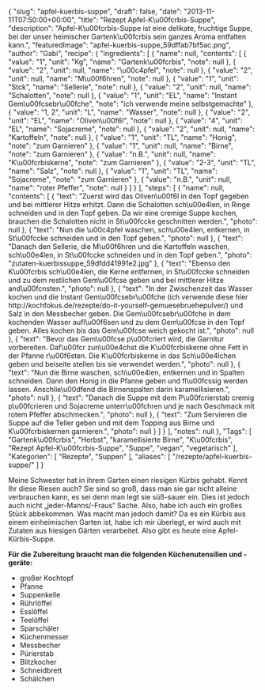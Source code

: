 {
    "slug": "apfel-kuerbis-suppe",
    "draft": false,
    "date": "2013-11-11T07:50:00+00:00",
    "title": "Rezept Apfel-K\u00fcrbis-Suppe",
    "description": "Apfel-K\u00fcrbis-Suppe ist eine delikate, fruchtige Suppe, bei der unser heimischer Gartenk\u00fcrbis sein ganzes Aroma entfalten kann.",
    "featuredImage": "apfel-kuerbis-suppe_59dffab7bf5ac.png",
    "author": "Gabi",
    "recipe": {
        "ingredients": [
            {
                "name": null,
                "contents": [
                    {
                        "value": "1",
                        "unit": "Kg",
                        "name": "Gartenk\u00fcrbis",
                        "note": null
                    },
                    {
                        "value": "2",
                        "unit": null,
                        "name": "\u00c4pfel",
                        "note": null
                    },
                    {
                        "value": "2",
                        "unit": null,
                        "name": "M\u00f6hren",
                        "note": null
                    },
                    {
                        "value": "1",
                        "unit": "Stck",
                        "name": "Sellerie",
                        "note": null
                    },
                    {
                        "value": "2",
                        "unit": null,
                        "name": "Schalotten",
                        "note": null
                    },
                    {
                        "value": "1",
                        "unit": "EL",
                        "name": "Instant Gem\u00fcsebr\u00fche",
                        "note": "ich verwende meine selbstgemachte"
                    },
                    {
                        "value": "1, 2",
                        "unit": "L",
                        "name": "Wasser",
                        "note": null
                    },
                    {
                        "value": "2",
                        "unit": "EL",
                        "name": "Oliven\u00f6l",
                        "note": null
                    },
                    {
                        "value": "4",
                        "unit": "EL",
                        "name": "Sojacreme",
                        "note": null
                    },
                    {
                        "value": "2",
                        "unit": null,
                        "name": "Kartoffeln",
                        "note": null
                    },
                    {
                        "value": "1",
                        "unit": "TL",
                        "name": "Honig",
                        "note": "zum Garnieren"
                    },
                    {
                        "value": "1",
                        "unit": null,
                        "name": "Birne",
                        "note": "zum Garnieren"
                    },
                    {
                        "value": "n.B.",
                        "unit": null,
                        "name": "K\u00fcrbiskerne",
                        "note": "zum Garnieren"
                    },
                    {
                        "value": "2-3",
                        "unit": "TL",
                        "name": "Salz",
                        "note": null
                    },
                    {
                        "value": "1",
                        "unit": "TL",
                        "name": "Sojacreme",
                        "note": "zum Garnieren"
                    },
                    {
                        "value": "n.B.",
                        "unit": null,
                        "name": "roter Pfeffer",
                        "note": null
                    }
                ]
            }
        ],
        "steps": [
            {
                "name": null,
                "contents": [
                    {
                        "text": "Zuerst wird das Oliven\u00f6l in den Topf gegeben und bei mittlerer Hitze erhitzt. Dann die Schalotten sch\u00e4len, in Ringe schneiden und in den Topf geben. Da wir eine cremige Suppe kochen, brauchen die Schalotten nicht in St\u00fccke geschnitten werden.",
                        "photo": null
                    },
                    {
                        "text": "Nun die \u00c4pfel waschen, sch\u00e4len, entkernen, in St\u00fccke schneiden und in den Topf geben.",
                        "photo": null
                    },
                    {
                        "text": "Danach den Sellerie, die M\u00f6hren und die Kartoffeln waschen, sch\u00e4len, in St\u00fccke schneiden und in den Topf geben.",
                        "photo": "zutaten-kuerbissuppe_59dfdd41991e2.jpg"
                    },
                    {
                        "text": "Ebenso den K\u00fcrbis sch\u00e4len, die Kerne entfernen, in St\u00fccke schneiden und zu dem restlichen Gem\u00fcse geben und bei mittlerer Hitze and\u00fcnsten.",
                        "photo": null
                    },
                    {
                        "text": "In der Zwischenzeit das Wasser kochen und die Instant Gem\u00fcsebr\u00fche (ich verwende diese hier http:\/\/kochfokus.de\/rezepte\/do-it-yourself-gemuesebruehepulver\/) und Salz in den Messbecher geben. Die Gem\u00fcsebr\u00fche in dem kochenden Wasser aufl\u00f6sen und zu   dem Gem\u00fcse in den Topf geben. Alles kochen bis das Gem\u00fcse weich gekocht ist.",
                        "photo": null
                    },
                    {
                        "text": "Bevor das Gem\u00fcse p\u00fcriert wird, die Garnitur vorbereiten. Daf\u00fcr zun\u00e4chst die K\u00fcrbiskerne ohne Fett in der Pfanne r\u00f6sten. Die K\u00fcrbiskerne in das Sch\u00e4lchen geben und  beiseite stellen bis sie verwendet werden.",
                        "photo": null
                    },
                    {
                        "text": "Nun die Birne waschen, sch\u00e4len, entkernen und in Spalten schneiden. Dann den Honig  in die Pfanne geben und fl\u00fcssig werden lassen.  Anschlie\u00dfend die Birnenspalten darin karamellisieren.",
                        "photo": null
                    },
                    {
                        "text": "Danach die Suppe mit dem P\u00fcrierstab cremig p\u00fcrieren und Sojacreme unterr\u00fchren und je nach Geschmack mit rotem Pfeffer abschmecken.",
                        "photo": null
                    },
                    {
                        "text": "Zum Servieren die Suppe auf die Teller geben und mit dem Topping aus Birne und K\u00fcrbiskernen garnieren.",
                        "photo": null
                    }
                ]
            }
        ],
        "notes": null
    },
    "Tags": [
        "Gartenk\u00fcrbis",
        "Herbst",
        "karamellisierte Birne",
        "K\u00fcrbis",
        "Rezept Apfel-K\u00fcrbis-Suppe",
        "Suppe",
        "vegan",
        "vegetarisch"
    ],
    "Kategorien": [
        "Rezepte",
        "Suppen"
    ],
    "aliases": [
        "\/rezepte\/apfel-kuerbis-suppe\/"
    ]
}

Meine Schwester hat in ihrem Garten einen riesigen Kürbis gehabt. Kennt Ihr diese Riesen auch? Sie sind so groß, dass man sie gar nicht alleine verbrauchen kann, es sei denn man legt sie süß-sauer ein. Dies ist jedoch auch nicht &#8222;jeder-Manns/-Fraus&#8220; Sache. Also, habe ich auch ein großes Stück abbekommen. Was macht man jedoch damit? Da es ein Kürbis aus einem einheimischen Garten ist, habe ich mir überlegt, er wird auch mit Zutaten aus hiesigen Gärten verarbeitet. Also gibt es heute eine Apfel-Kürbis-Suppe.

**Für die Zubereitung braucht man die folgenden Küchenutensilien und -geräte:**

 * großer Kochtopf
 * Pfanne
 * Suppenkelle
 * Rührlöffel
 * Esslöffel
 * Teelöffel
 * Sparschäler
 * Küchenmesser
 * Messbecher
 * Pürierstab
 * Blitzkocher
 * Schneidbrett
 * Schälchen